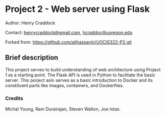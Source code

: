 # Project 2 - Web server using Flask

Author: Henry Craddock

Contact: henrycraddock@gmail.com, hcraddoc@uoregon.edu

Forked from: https://github.com/alihassanijr/UOCIS322-P2.git

## Brief description

This project serves to build understanding of web architecture using Project 1 as a starting point. The Flask API is used in Python to facilitate the basic server. This porject aslo serves as a basic introduction to Docker and its constituent parts like images, containers, and Dockerfiles.

### Credits ###

Michal Young, Ram Durairajan, Steven Walton, Joe Istas.
